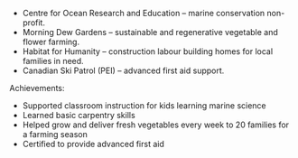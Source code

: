 - Centre for Ocean Research and Education – marine conservation non-profit.
- Morning Dew Gardens – sustainable and regenerative vegetable and flower farming.
- Habitat for Humanity – construction labour building homes for local families in need.
- Canadian Ski Patrol (PEI) – advanced first aid support.

Achievements:
- Supported classroom instruction for kids learning marine science
- Learned basic carpentry skills
- Helped grow and deliver fresh vegetables every week to 20 families for a farming season
- Certified to provide advanced first aid